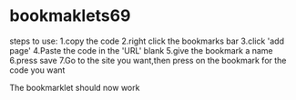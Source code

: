 # bookmaklets69
steps to use:
1.copy the code
2.right click the bookmarks bar
3.click 'add page'
4.Paste the code in the 'URL' blank
5.give the bookmark a name
6.press save
7.Go to the site you want,then press on the bookmark for the code you want




The bookmarklet should now work
